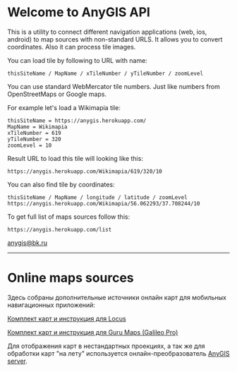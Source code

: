 # Welcome to AnyGIS API

This is a utility to connect different navigation applications (web, ios, android) to map sources with non-standard URLS. It allows you to convert coordinates. Also it can process tile images.

You can load tile by following to URL with name:

```
thisSiteName / MapName / xTileNumber / yTileNumber / zoomLevel
```

You can use standard WebMercator tile numbers. Just like numbers from OpenStreetMaps or Google maps.


For example let's load a Wikimapia tile:

```
thisSiteName = https://anygis.herokuapp.com/
MapName = Wikimapia
xTileNumber = 619
yTileNumber = 320
zoomLevel = 10
```

Result URL to load this tile will looking like this:

```
https://anygis.herokuapp.com/Wikimapia/619/320/10
```

You can also find tile by coordinates:

```
thisSiteName / MapName / longitude / latitude / zoomLevel
https://anygis.herokuapp.com/Wikimapia/56.062293/37.708244/10
```

To get full list of maps sources follow this:

```
https://anygis.herokuapp.com/list
```


anygis@bk.ru

---
# Online maps sources
Здесь собраны дополнительные источники онлайн карт для мобильных навигационных приложений:

[Комплект карт и инструкция для Locus](https://github.com/nnngrach/map-sources/tree/master/Locus%20online%20maps)

[Комплект карт и инструкция для Guru Maps (Galileo Pro)](https://github.com/nnngrach/map-sources/tree/master/Galileo%20online%20maps)


Для отображения карт в нестандартных проекциях, а так же для обработки карт "на лету" используется онлайн-преобразователь [AnyGIS server](https://github.com/nnngrach/AnyGIS_server).

